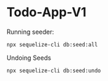 # Todo-App-V1

Running seeder:

```npx sequelize-cli db:seed:all```

Undoing Seeds

```npx sequelize-cli db:seed:undo```